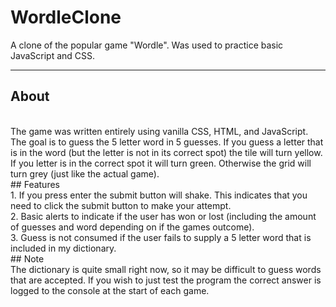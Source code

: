 # WordleClone
A clone of the popular game "Wordle". Was used to practice basic JavaScript and CSS.
***
## About
<br>
The game was written entirely using vanilla CSS, HTML, and JavaScript. The goal is to guess the 5 letter word in 5 guesses. If you guess a letter that is in the word (but the letter is not in its correct spot) the tile will turn yellow. If you letter is in the correct spot it will turn green. Otherwise the grid will turn grey (just like the actual game).
<br>
## Features
<br>
1. If you press enter the submit button will shake. This indicates that you need to click the submit button to make your attempt.<br>
2. Basic alerts to indicate if the user has won or lost (including the amount of guesses and word depending on if the games outcome).<br>
3. Guess is not consumed if the user fails to supply a 5 letter word that is included in my dictionary.<br>
## Note
<br>
The dictionary is quite small right now, so it may be difficult to guess words that are accepted. If you wish to just test the program the correct answer is logged to the console at the start of each game.
